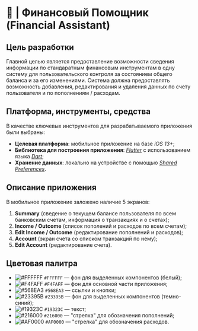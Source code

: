 # 📝 | Финансовый Помощник (Financial Assistant)

## Цель разработки

Главной целью является предоставление возможности сведения информации по стандаратным финансовым инструментам в одну систему для пользовательского контроля за состоянием общего баланса и за его изменениями. Система должна предоставлять возможность добавления, редактирования и удаления данных по счету пользователя и по пополнениям / расходам.

## Платформа, инструменты, средства

В качестве ключевых инструментов для разрабатываемого приложения были выбраны:

- **Целевая платформа**: мобильное приложение на базе *iOS 13+*;
- **Библиотека для построения приложения**: *[Flutter](https://flutter.dev)* с использованием языка *[Dart](https://dart.dev)*;
- **Хранение данных**: локально на устройстве с помощью *[Shared Preferences](https://pub.dev/packages/shared_preferences)*.

## Описание приложения 

В мобильное приложение заложено наличие 5 экранов:

1. **Summary** (сведение о текущем балансе пользователя по всем банковским счетам, информация о транзакциях и о счетах);
2. **Income / Outcome** (список пополений и расходов по всем счетам);
3. **Edit Income / Outcome** (редактирование пополнений и расходов);
4. **Account** (экран счета со списком транзакций по нему);
5. **Edit Account** (редактирование счета).

## Цветовая палитра

- ![#FFFFFF](https://placehold.it/15/FFFFFF/000000?text=+) `#FFFFFF` — фон для выделенных компонентов (белый);
- ![#F4FAFF](https://placehold.it/15/F4FAFF/000000?text=+) `#F4FAFF` — фон для основной части приложения;
- ![#568EA3](https://placehold.it/15/568EA3/000000?text=+) `#568EA3` — ссылки и кнопки;
- ![#23395B](https://placehold.it/15/23395B/000000?text=+) `#23395B` — фон для выделенных компонентов (темно-синий);
- ![#19323C](https://placehold.it/15/19323C/000000?text=+) `#19323C` — текст;
- ![#216000](https://placehold.it/15/216000/000000?text=+) `#216000` — "стрелка" для обозначения пополнений;
- ![#AF0000](https://placehold.it/15/AF0000/000000?text=+) `#AF0000` — "стрелка" для обозначения расходов.
